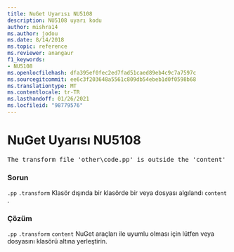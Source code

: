 ```yaml
---
title: NuGet Uyarısı NU5108
description: NU5108 uyarı kodu
author: mishra14
ms.author: jodou
ms.date: 8/14/2018
ms.topic: reference
ms.reviewer: anangaur
f1_keywords:
- NU5108
ms.openlocfilehash: dfa395ef0fec2ed7fad51caed89eb4c9c7a7597c
ms.sourcegitcommit: ee6c3f203648a5561c809db54ebeb1d0f0598b68
ms.translationtype: MT
ms.contentlocale: tr-TR
ms.lasthandoff: 01/26/2021
ms.locfileid: "98779576"
---
```

# <a name="nuget-warning-nu5108"></a>NuGet Uyarısı NU5108
<pre>The transform file 'other\code.pp' is outside the 'content' folder and hence will not be transformed during installation of this package. Move it into the 'content' folder.</pre>

### <a name="issue"></a>Sorun

`.pp` `.transform` Klasör dışında bir klasörde bir veya dosyası algılandı `content` .


### <a name="solution"></a>Çözüm

`.pp` `.transform` `content` NuGet araçları ile uyumlu olması için lütfen veya dosyasını klasörü altına yerleştirin.

